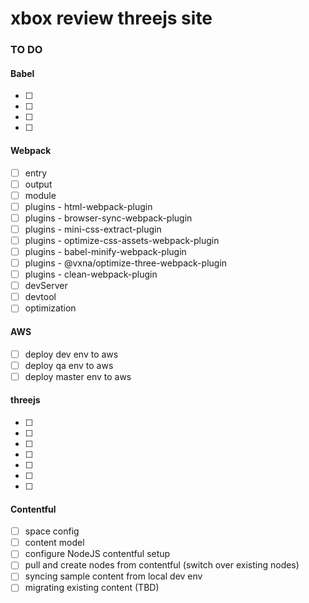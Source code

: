 # xbox review threejs site

### TO DO


#### Babel
- [ ] 
- [ ] 
- [ ] 
- [ ] 

#### Webpack
- [ ] entry
- [ ] output
- [ ] module
- [ ] plugins - html-webpack-plugin
- [ ] plugins - browser-sync-webpack-plugin
- [ ] plugins - mini-css-extract-plugin
- [ ] plugins - optimize-css-assets-webpack-plugin
- [ ] plugins - babel-minify-webpack-plugin
- [ ] plugins - @vxna/optimize-three-webpack-plugin
- [ ] plugins - clean-webpack-plugin
- [ ] devServer
- [ ] devtool
- [ ] optimization

#### AWS
- [ ] deploy dev env to aws
- [ ] deploy qa env to aws
- [ ] deploy master env to aws

#### threejs
- [ ] 
- [ ] 
- [ ] 
- [ ] 
- [ ] 
- [ ] 
- [ ] 

#### Contentful
- [ ] space config
- [ ] content model
- [ ] configure NodeJS contentful setup
- [ ] pull and create nodes from contentful (switch over existing nodes)
- [ ] syncing sample content from local dev env
- [ ] migrating existing content (TBD)